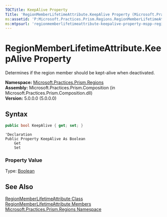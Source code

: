 ```yaml
---
TOCTitle: KeepAlive Property
Title: 'RegionMemberLifetimeAttribute.KeepAlive Property (Microsoft.Practices.Prism.Regions)'
ms:assetid: 'P:Microsoft.Practices.Prism.Regions.RegionMemberLifetimeAttribute.KeepAlive'
ms:mtpsurl: 'regionmemberlifetimeattribute-keepalive-property-mspp-regions.md'
---
```


# RegionMemberLifetimeAttribute.KeepAlive Property

Determines if the region member should be kept-alive when deactivated.

**Namespace:** [Microsoft.Practices.Prism.Regions](/patterns-practices/reference/mspp-regions-namespace)  
**Assembly:** Microsoft.Practices.Prism.Composition (in Microsoft.Practices.Prism.Composition.dll)  
**Version:** 5.0.0.0 (5.0.0.0)

## Syntax
```C#
public bool KeepAlive { get; set; }
```
```VB
'Declaration
Public Property KeepAlive As Boolean
	Get
	Set
```
### Property Value

Type: [Boolean](http://msdn.microsoft.com/en-us/library/a28wyd50)

## See Also

[RegionMemberLifetimeAttribute Class](/patterns-practices/reference/regionmemberlifetimeattribute-class-mspp-regions)  
[RegionMemberLifetimeAttribute Members](/patterns-practices/reference/regionmemberlifetimeattribute-members-mspp-regions)  
[Microsoft.Practices.Prism.Regions Namespace](/patterns-practices/reference/mspp-regions-namespace)  